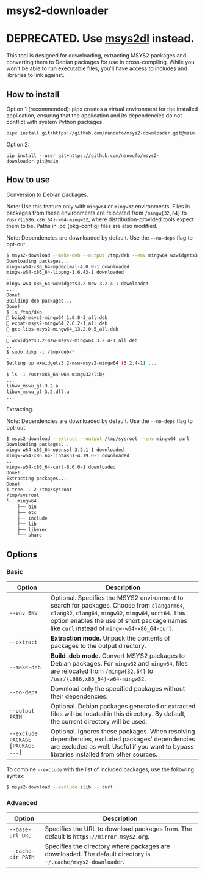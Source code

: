 # msys2-downloader

# DEPRECATED. Use [msys2dl](https://github.com/nanoufo/msys2dl) instead.


This tool is designed for downloading, extracting MSYS2 packages and converting them to Debian packages for use in cross-compiling. While you won't be able to run executable files, you'll have access to includes and libraries to link against. 

## How to install

Option 1 (recommended): pipx creates a virtual environment for the installed application, ensuring that the application and its dependencies do not conflict with system Python packages.

```
pipx install git+https://github.com/nanoufo/msys2-downloader.git@main
```

Option 2:

```
pip install --user git+https://github.com/nanoufo/msys2-downloader.git@main
```

## How to use

Conversion to Debian packages.

Note: Use this feature only with `mingw64` or `mingw32` environments. Files in packages from these environments are relocated from `/mingw{32,64}` to `/usr/{i686,x86_64}-w64-mingw32`, where distribution-provided tools expect them to be. Paths in .pc (pkg-config) files are also modified.

Note: Dependencies are downloaded by default. Use the `--no-deps` flag to opt-out..
 
```bash
$ msys2-download --make-deb --output /tmp/deb --env mingw64 wxwidgets3.2-msw
Downloading packages...
mingw-w64-x86_64-mpdecimal-4.0.0-1 downloaded
mingw-w64-x86_64-libpng-1.6.43-1 downloaded
...
mingw-w64-x86_64-wxwidgets3.2-msw-3.2.4-1 downloaded
...
Done!
Building deb packages...
Done!
$ ls /tmp/deb
 bzip2-msys2-mingw64_1.0.8-3_all.deb
 expat-msys2-mingw64_2.6.2-1_all.deb
 gcc-libs-msys2-mingw64_13.2.0-5_all.deb
...
 wxwidgets3.2-msw-msys2-mingw64_3.2.4-1_all.deb
...
$ sudo dpkg -i /tmp/deb/*
...
Setting up wxwidgets3.2-msw-msys2-mingw64 (3.2.4-1) ...
...
$ ls -1 /usr/x86_64-w64-mingw32/lib/
...
libwx_mswu_gl-3.2.a
libwx_mswu_gl-3.2.dll.a
...
```

Extracting.

Note: Dependencies are downloaded by default. Use the `--no-deps` flag to opt-out.
```bash
$ msys2-download --extract --output /tmp/sysroot --env mingw64 curl
Downloading packages...
mingw-w64-x86_64-openssl-3.2.1-1 downloaded
mingw-w64-x86_64-libtasn1-4.19.0-1 downloaded
...
mingw-w64-x86_64-curl-8.6.0-1 downloaded
Done!
Extracting packages...
Done!
$ tree -L 2 /tmp/sysroot
/tmp/sysroot
└── mingw64
    ├── bin
    ├── etc
    ├── include
    ├── lib
    ├── libexec
    └── share
```

## Options

### Basic
| Option                          | Description                                                                                                                                                                                                                                    |
|---------------------------------|------------------------------------------------------------------------------------------------------------------------------------------------------------------------------------------------------------------------------------------------|
| `--env ENV`                     | Optional. Specifies the MSYS2 environment to search for packages. Choose from `clangarm64`, `clang32`, `clang64`, `mingw32`, `mingw64`, `ucrt64`. This option enables the use of short package names like `curl` instead of `mingw-w64-x86_64-curl`. |
| `--extract`                     | **Extraction mode.** Unpack the contents of packages to the output directory.                                                                                                                                                                     |
| `--make-deb`                    | **Build .deb mode.** Convert MSYS2 packages to Debian packages. For `mingw32` and `mingw64`, files are relocated from `/mingw{32,64}` to `/usr/{i686,x86_64}-w64-mingw32`.                                                                            |
| `--no-deps`                     | Download only the specified packages without their dependencies.                                                                                                                                                                               |
| `--output PATH`                 | Optional. Debian packages generated or extracted files will be located in this directory. By default, the current directory will be used.                                                                                                          |
| `--exclude PACKAGE [PACKAGE ...]`| Optional. Ignores these packages. When resolving dependencies, excluded packages' dependencies are excluded as well. Useful if you want to bypass libraries installed from other sources.                                                |

To combine `--exclude` with the list of included packages, use the following syntax:
```bash
$ msys2-download --exclude zlib -- curl 
```

### Advanced
| Option                           | Description                                                                                                  |
|----------------------------------|--------------------------------------------------------------------------------------------------------------|
| `--base-url URL`                  | Specifies the URL to download packages from. The default is `https://mirror.msys2.org`.                      |
| `--cache-dir PATH`                | Specifies the directory where packages are downloaded. The default directory is `~/.cache/msys2-downloader`. |
